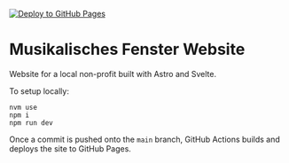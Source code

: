 [![Deploy to GitHub Pages](https://github.com/timmedia/musikalischesfenster-astro/actions/workflows/deploy.yml/badge.svg)](https://github.com/timmedia/musikalischesfenster-astro/actions/workflows/deploy.yml)

# Musikalisches Fenster Website

Website for a local non-profit built with Astro and Svelte.

To setup locally:

    nvm use
    npm i
    npm run dev

Once a commit is pushed onto the `main` branch, GitHub Actions builds and deploys the site to GitHub Pages.

